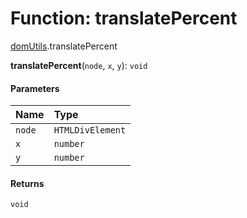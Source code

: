 # Function: translatePercent

[domUtils](/en/auto-docs/free-layout-editor/modules/domUtils.md).translatePercent

**translatePercent**(`node`, `x`, `y`): `void`

#### Parameters

| Name | Type |
| :------ | :------ |
| `node` | `HTMLDivElement` |
| `x` | `number` |
| `y` | `number` |

#### Returns

`void`
